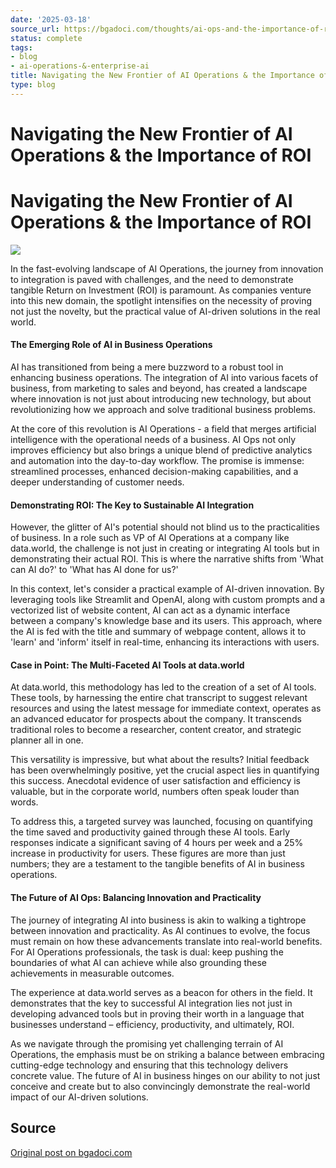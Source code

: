 ```yaml
---
date: '2025-03-18'
source_url: https://bgadoci.com/thoughts/ai-ops-and-the-importance-of-roi
status: complete
tags:
- blog
- ai-operations-&-enterprise-ai
title: Navigating the New Frontier of AI Operations & the Importance of ROI
type: blog
---
```


# Navigating the New Frontier of AI Operations & the Importance of ROI

# Navigating the New Frontier of AI Operations & the Importance of ROI

![](images/image+1.png)

In the fast-evolving landscape of AI Operations, the journey from innovation to integration is paved with challenges, and the need to demonstrate tangible Return on Investment (ROI) is paramount. As companies venture into this new domain, the spotlight intensifies on the necessity of proving not just the novelty, but the practical value of AI-driven solutions in the real world.

#### The Emerging Role of AI in Business Operations

AI has transitioned from being a mere buzzword to a robust tool in enhancing business operations. The integration of AI into various facets of business, from marketing to sales and beyond, has created a landscape where innovation is not just about introducing new technology, but about revolutionizing how we approach and solve traditional business problems.

At the core of this revolution is AI Operations - a field that merges artificial intelligence with the operational needs of a business. AI Ops not only improves efficiency but also brings a unique blend of predictive analytics and automation into the day-to-day workflow. The promise is immense: streamlined processes, enhanced decision-making capabilities, and a deeper understanding of customer needs.

#### Demonstrating ROI: The Key to Sustainable AI Integration

However, the glitter of AI's potential should not blind us to the practicalities of business. In a role such as VP of AI Operations at a company like data.world, the challenge is not just in creating or integrating AI tools but in demonstrating their actual ROI. This is where the narrative shifts from 'What can AI do?' to 'What has AI done for us?'

In this context, let's consider a practical example of AI-driven innovation. By leveraging tools like Streamlit and OpenAI, along with custom prompts and a vectorized list of website content, AI can act as a dynamic interface between a company's knowledge base and its users. This approach, where the AI is fed with the title and summary of webpage content, allows it to 'learn' and 'inform' itself in real-time, enhancing its interactions with users.

#### Case in Point: The Multi-Faceted AI Tools at data.world

At data.world, this methodology has led to the creation of a set of AI tools. These tools, by harnessing the entire chat transcript to suggest relevant resources and using the latest message for immediate context, operates as an advanced educator for prospects about the company. It transcends traditional roles to become a researcher, content creator, and strategic planner all in one.

This versatility is impressive, but what about the results? Initial feedback has been overwhelmingly positive, yet the crucial aspect lies in quantifying this success. Anecdotal evidence of user satisfaction and efficiency is valuable, but in the corporate world, numbers often speak louder than words.

To address this, a targeted survey was launched, focusing on quantifying the time saved and productivity gained through these AI tools. Early responses indicate a significant saving of 4 hours per week and a 25% increase in productivity for users. These figures are more than just numbers; they are a testament to the tangible benefits of AI in business operations.

#### The Future of AI Ops: Balancing Innovation and Practicality

The journey of integrating AI into business is akin to walking a tightrope between innovation and practicality. As AI continues to evolve, the focus must remain on how these advancements translate into real-world benefits. For AI Operations professionals, the task is dual: keep pushing the boundaries of what AI can achieve while also grounding these achievements in measurable outcomes.

The experience at data.world serves as a beacon for others in the field. It demonstrates that the key to successful AI integration lies not just in developing advanced tools but in proving their worth in a language that businesses understand – efficiency, productivity, and ultimately, ROI.

As we navigate through the promising yet challenging terrain of AI Operations, the emphasis must be on striking a balance between embracing cutting-edge technology and ensuring that this technology delivers concrete value. The future of AI in business hinges on our ability to not just conceive and create but to also convincingly demonstrate the real-world impact of our AI-driven solutions.

## Source
[Original post on bgadoci.com](https://bgadoci.com/thoughts/ai-ops-and-the-importance-of-roi)